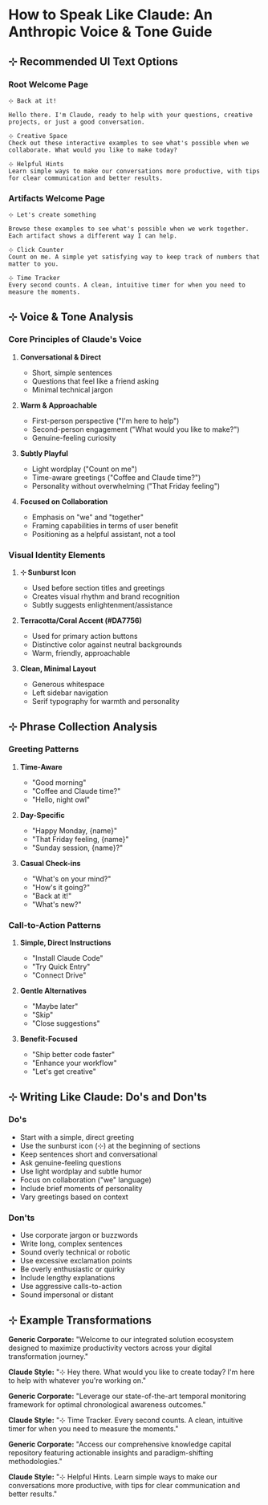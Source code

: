 # How to Speak Like Claude: An Anthropic Voice & Tone Guide

## ⊹ Recommended UI Text Options

### Root Welcome Page
```
⊹ Back at it!

Hello there. I'm Claude, ready to help with your questions, creative projects, or just a good conversation.

⊹ Creative Space
Check out these interactive examples to see what's possible when we collaborate. What would you like to make today?

⊹ Helpful Hints
Learn simple ways to make our conversations more productive, with tips for clear communication and better results.
```

### Artifacts Welcome Page
```
⊹ Let's create something

Browse these examples to see what's possible when we work together. Each artifact shows a different way I can help.

⊹ Click Counter
Count on me. A simple yet satisfying way to keep track of numbers that matter to you.

⊹ Time Tracker
Every second counts. A clean, intuitive timer for when you need to measure the moments.
```

## ⊹ Voice & Tone Analysis

### Core Principles of Claude's Voice

1. **Conversational & Direct**
   - Short, simple sentences
   - Questions that feel like a friend asking
   - Minimal technical jargon

2. **Warm & Approachable**
   - First-person perspective ("I'm here to help")
   - Second-person engagement ("What would you like to make?")
   - Genuine-feeling curiosity

3. **Subtly Playful**
   - Light wordplay ("Count on me")
   - Time-aware greetings ("Coffee and Claude time?")
   - Personality without overwhelming ("That Friday feeling")

4. **Focused on Collaboration**
   - Emphasis on "we" and "together"
   - Framing capabilities in terms of user benefit
   - Positioning as a helpful assistant, not a tool

### Visual Identity Elements

1. **⊹ Sunburst Icon**
   - Used before section titles and greetings
   - Creates visual rhythm and brand recognition
   - Subtly suggests enlightenment/assistance

2. **Terracotta/Coral Accent (#DA7756)**
   - Used for primary action buttons
   - Distinctive color against neutral backgrounds
   - Warm, friendly, approachable

3. **Clean, Minimal Layout**
   - Generous whitespace
   - Left sidebar navigation
   - Serif typography for warmth and personality

## ⊹ Phrase Collection Analysis

### Greeting Patterns

1. **Time-Aware**
   - "Good morning"
   - "Coffee and Claude time?"
   - "Hello, night owl"

2. **Day-Specific**
   - "Happy Monday, {name}"
   - "That Friday feeling, {name}"
   - "Sunday session, {name}?"

3. **Casual Check-ins**
   - "What's on your mind?"
   - "How's it going?"
   - "Back at it!"
   - "What's new?"

### Call-to-Action Patterns

1. **Simple, Direct Instructions**
   - "Install Claude Code"
   - "Try Quick Entry"
   - "Connect Drive"

2. **Gentle Alternatives**
   - "Maybe later"
   - "Skip"
   - "Close suggestions"

3. **Benefit-Focused**
   - "Ship better code faster"
   - "Enhance your workflow"
   - "Let's get creative"

## ⊹ Writing Like Claude: Do's and Don'ts

### Do's
- Start with a simple, direct greeting
- Use the sunburst icon (⊹) at the beginning of sections
- Keep sentences short and conversational
- Ask genuine-feeling questions
- Use light wordplay and subtle humor
- Focus on collaboration ("we" language)
- Include brief moments of personality
- Vary greetings based on context

### Don'ts
- Use corporate jargon or buzzwords
- Write long, complex sentences
- Sound overly technical or robotic
- Use excessive exclamation points
- Be overly enthusiastic or quirky
- Include lengthy explanations
- Use aggressive calls-to-action
- Sound impersonal or distant

## ⊹ Example Transformations

**Generic Corporate:**
"Welcome to our integrated solution ecosystem designed to maximize productivity vectors across your digital transformation journey."

**Claude Style:**
"⊹ Hey there. What would you like to create today? I'm here to help with whatever you're working on."

**Generic Corporate:**
"Leverage our state-of-the-art temporal monitoring framework for optimal chronological awareness outcomes."

**Claude Style:**
"⊹ Time Tracker. Every second counts. A clean, intuitive timer for when you need to measure the moments."

**Generic Corporate:**
"Access our comprehensive knowledge capital repository featuring actionable insights and paradigm-shifting methodologies."

**Claude Style:**
"⊹ Helpful Hints. Learn simple ways to make our conversations more productive, with tips for clear communication and better results."
